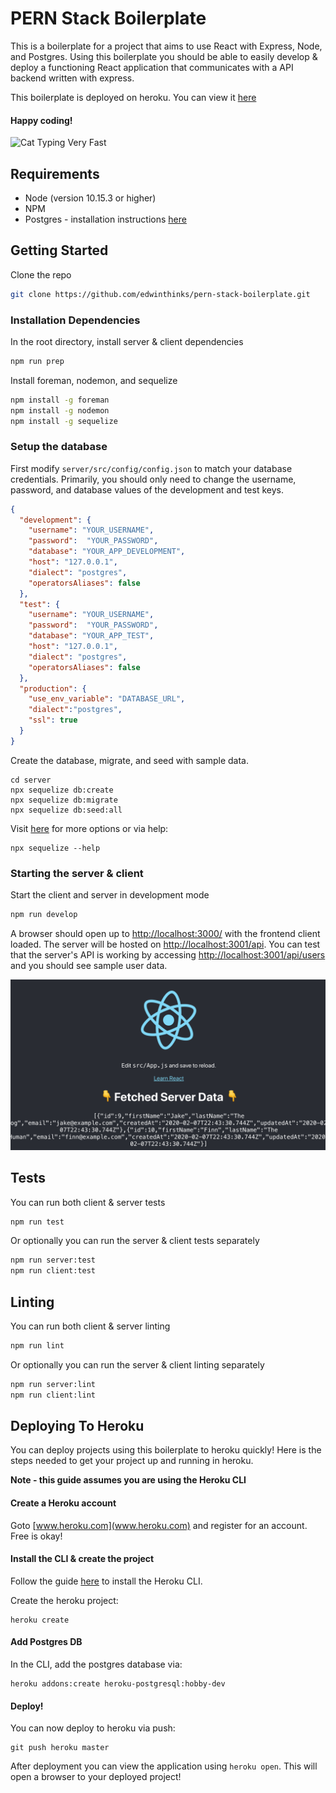 # PERN Stack Boilerplate

This is a boilerplate for a project that aims to use React with Express, Node, and Postgres. Using this boilerplate you should be able to easily develop & deploy a functioning React application that communicates with a API backend written with express.

This boilerplate is deployed on heroku. You can view it [here](https://pern-stack.herokuapp.com/)

#### Happy coding!
![Cat Typing Very Fast](https://media.giphy.com/media/heIX5HfWgEYlW/giphy.gif)

## Requirements

- Node (version 10.15.3 or higher)
- NPM
- Postgres - installation instructions [here](https://www.postgresql.org/download/)

## Getting Started

Clone the repo
```bash
git clone https://github.com/edwinthinks/pern-stack-boilerplate.git
```

### Installation Dependencies

In the root directory, install server & client dependencies
```bash
npm run prep
```

Install foreman, nodemon, and sequelize
```bash
npm install -g foreman
npm install -g nodemon
npm install -g sequelize
```

### Setup the database

First modify `server/src/config/config.json` to match your database credentials. Primarily, you should only need to change the username, password, and database values of the development and test keys.

```json
{
  "development": {
    "username": "YOUR_USERNAME",
    "password":  "YOUR_PASSWORD",
    "database": "YOUR_APP_DEVELOPMENT",
    "host": "127.0.0.1",
    "dialect": "postgres",
    "operatorsAliases": false
  },
  "test": {
    "username": "YOUR_USERNAME",
    "password":  "YOUR_PASSWORD",
    "database": "YOUR_APP_TEST",
    "host": "127.0.0.1",
    "dialect": "postgres",
    "operatorsAliases": false
  },
  "production": {
    "use_env_variable": "DATABASE_URL",
    "dialect":"postgres",
    "ssl": true
  }
}
```

Create the database, migrate, and seed with sample data.
```
cd server
npx sequelize db:create
npx sequelize db:migrate
npx sequelize db:seed:all
```

Visit [here](https://github.com/sequelize/cli#usage) for more options or via help:
```
npx sequelize --help
```

### Starting the server & client

Start the client and server in development mode
```bash
npm run develop
```

A browser should open up to [http://localhost:3000/](http://localhost:3000/) with the frontend client loaded.
The server will be hosted on [http://localhost:3001/api](http://localhost:3001/api). You can test
that the server's API is working by accessing [http://localhost:3001/api/users](http://localhost:3001/api/users) and
you should see sample user data.

![Demo](sample-demo.png)

## Tests

You can run both client & server tests
```bash
npm run test
```

Or optionally you can run the server & client tests separately
```bash
npm run server:test
npm run client:test
```

## Linting

You can run both client & server linting
```bash
npm run lint
```

Or optionally you can run the server & client linting separately
```bash
npm run server:lint
npm run client:lint
```

## Deploying To Heroku

You can deploy projects using this boilerplate to heroku quickly! Here is the steps needed 
to get your project up and running in heroku. 

**Note - this guide assumes you are using the Heroku CLI**

#### Create a Heroku account
Goto [www.heroku.com](www.heroku.com) and register for an account. Free is okay!

#### Install the CLI & create the project
Follow the guide [here](https://devcenter.heroku.com/articles/heroku-cli#download-and-install) to install the Heroku CLI.

Create the heroku project:
```
heroku create
```
#### Add Postgres DB

In the CLI, add the postgres database via:
```
heroku addons:create heroku-postgresql:hobby-dev
```

#### Deploy!
You can now deploy to heroku via push:
```
git push heroku master
```

After deployment you can view the application using `heroku open`. This will open a browser to your deployed project!




